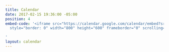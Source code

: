 ```yaml
---
title: Calendar
date: 2017-02-15 19:36:00 -05:00
position: 4
embed-code: '<iframe src="https://calendar.google.com/calendar/embed?src=kesotin41uocdl7613grkljc9c%40group.calendar.google.com&ctz=America/New_York"
  style="border: 0" width="800" height="600" frameborder="0" scrolling="no"></iframe>

'
layout: calendar
---
```


